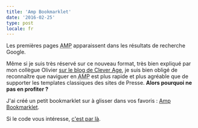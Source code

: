 ```yaml
---
title: 'Amp Bookmarklet'
date: '2016-02-25'
type: post
locale: fr
---
```


Les premières pages <abbr title="Accelerated Mobile Pages">AMP</abbr> apparaissent dans les résultats de recherche Google.

Même si je suis très réservé sur ce nouveau format, très bien expliqué par mon collègue Olivier [sur le blog de Clever Age](https://blog.clever-age.com/fr/2016/02/08/amp-project-booste-le-chargement-des-pages-web/ '"AMP Project booste le chargement des pages web", Oliver Keul'), je suis bien obligé de reconnaître que naviguer en <abbr title="Accelerated Mobile Pages">AMP</abbr> est plus rapide et plus agréable que de supporter les <span lang="en">templates</span> classiques des sites de Presse. **Alors pourquoi ne pas en profiter ?**

J'ai créé un petit <span lang="en">bookmarklet</span> sur à glisser dans vos favoris : <a href="javascript:void function(){var e=document.querySelector('link[rel=%22amphtml%22]');e%26%26(location.href=e.href)}();">Amp Bookmarklet</a>.

Si le code vous intéresse, [c'est par là](https://gist.github.com/borisschapira/f240f1db4490e5902af0 '"AMP Bookmarket : go to the AMP version of the current page.", on Gist').
